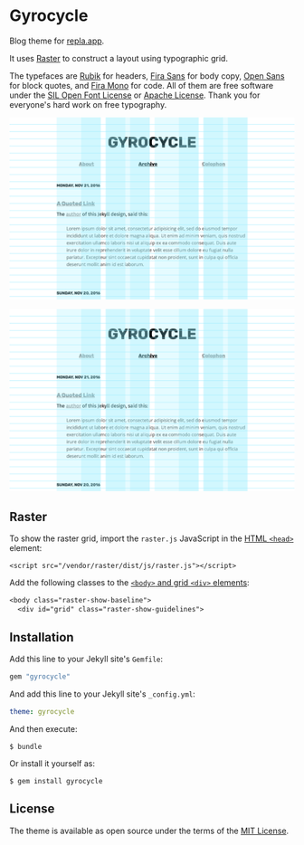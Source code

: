 # Gyrocycle

Blog theme for [repla.app](https://repla.app).

It uses [Raster](https://github.com/robenkleene/raster) to construct a layout using typographic grid.

The typefaces are [Rubik][rubik] for headers, [Fira Sans][firasans] for body copy, [Open Sans][opensans] for block quotes, and [Fira Mono][firamono] for code. All of them are free software under the [SIL Open Font License](https://en.wikipedia.org/wiki/SIL_Open_Font_License) or [Apache License](https://www.apache.org/licenses/LICENSE-2.0.html). Thank you for everyone's hard work on free typography.

[rubik]: https://github.com/googlefonts/rubik "Rubik"
[opensans]: https://github.com/google/fonts/ "Open Sans"
[firasans]: https://github.com/mozilla/Fira "Fira Sans"
[firamono]: https://github.com/mozilla/Fira "Fira Mono"

![Gyrocycle](gyrocycle-grid.png)

![Gyrocycle Grid](gyrocycle-grid.png)

## Raster

To show the raster grid, import the `raster.js` JavaScript in the [HTML `<head>`](_includes/head.html) element:

	<script src="/vendor/raster/dist/js/raster.js"></script>

Add the following classes to the [`<body>` and grid `<div>` elements](_layouts/default.html):

	<body class="raster-show-baseline">
	  <div id="grid" class="raster-show-guidelines">

## Installation

Add this line to your Jekyll site's `Gemfile`:

```ruby
gem "gyrocycle"
```

And add this line to your Jekyll site's `_config.yml`:

```yaml
theme: gyrocycle
```

And then execute:

    $ bundle

Or install it yourself as:

    $ gem install gyrocycle

## License

The theme is available as open source under the terms of the [MIT License](https://opensource.org/licenses/MIT).

